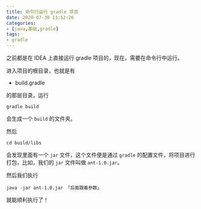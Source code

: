 ```yaml
---
title: 命令行运行 gradle 项目
date: 2020-07-30 13:52:26
categories:
- [java,基础,gradle]
tags:
- gradle
---
```

之前都是在 IDEA 上直接运行 gradle 项目的，现在，需要在命令行中运行。

<!-- more -->

进入项目的根目录，也就是有

- build.gradle

的那层目录，运行

	gradle build

会生成一个 `build` 的文件夹。

然后

	cd build/libs

会发现里面有一个 `jar` 文件，这个文件便是通过 `gradle` 的配置文件，将项目进行打包，比如，我们的 `jar` 文件叫做 `ant-1.0.jar`。

然后我们执行

	java -jar ant-1.0.jar 「后面跟着参数」

就能顺利执行了！